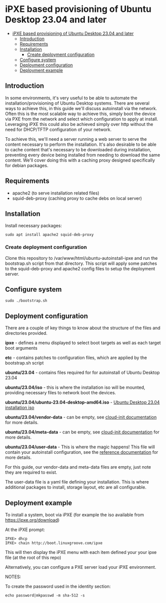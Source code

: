 # iPXE based provisioning of Ubuntu Desktop 23.04 and later


- [iPXE based provisioning of Ubuntu Desktop 23.04 and later](#ipxe-based-provisioning-of-ubuntu-desktop-2304-and-later)
  - [Introduction](#introduction)
  - [Requirements](#requirements)
  - [Installation](#installation)
    - [Create deployment configuration](#create-deployment-configuration)
  - [Configure system](#configure-system)
  - [Deployment configuration](#deployment-configuration)
  - [Deployment example](#deployment-example)

## Introduction

In some environments, it's very useful to be able to automate the installation/provisioning of Ubuntu Desktop systems.  There are several ways to achieve this, in this guide we'll discuss autoinstall via the network.  Often this is the most scalable way to achieve this, simply boot the device via PXE from the network and select which configuration to apply at install.  Leveraging iPXE this could also be achieved simply over http without the need for DHCP/TFTP configuration of your network.

To achieve this, we'll need a server running a web server to serve the content necessary to perform the installation.  It's also desirable to be able to cache content that's necessary to be downloaded during installation, preventing every device being installed from needing to download the same content.  We'll cover doing this with a caching proxy designed specifically for debian packages.

## Requirements

 * apache2 (to serve installation related files)
 * squid-deb-proxy (caching proxy to cache debs on local server)

## Installation

Install necessary packages:
```
sudo apt install apache2 squid-deb-proxy
```

### Create deployment configuration

Clone this repository to /var/www/html/ubuntu-autoinstall-ipxe and run the bootstrap.sh script from that directory.  This script will apply some patches to the squid-deb-proxy and apache2 config files to setup the deployment server.


## Configure system
```
sudo ./bootstrap.sh
```

## Deployment configuration

There are a couple of key things to know about the structure of the files and directories provided.

**ipxe** - defines a menu displayed to select boot targets as well as each target boot arguments

**etc** - contains patches to configuration files, which are applied by the bootstrap.sh script

**ubuntu/23.04** - contains files required for for autoinstall of Ubuntu Desktop 23.04

**ubuntu/23.04/iso** - this is where the installation iso will be mounted, providing necessary files to network boot the devices.

**ubuntu/23.04/ubuntu-23.04-desktop-amd64.iso** - [Ubuntu Desktop 23.04 installation iso](http://cdimage.ubuntu.com/daily-live/pending/lunar-desktop-amd64.iso)

**ubuntu/23.04/vendor-data** - can be empty, see [cloud-init documentation](https://cloudinit.readthedocs.io/en/latest/) for more details.

**ubuntu/23.04/meta-data** - can be empty, see [cloud-init documentation](https://cloudinit.readthedocs.io/en/latest/) for more details.

**ubuntu/23.04/user-data** - This is where the magic happens!  This file will contain your autoinstall configuration, see the [reference documentation](https://ubuntu.com/server/docs/install/autoinstall-reference) for more details.

For this guide, our vendor-data and meta-data files are empty, just note they are required to exist.

The user-data file is a yaml file defining your installation.  This is where additional packages to install, storage layout, etc are all configurable.


## Deployment example

To install a system, boot via iPXE (for example the iso available from https://ipxe.org/download)

At the iPXE prompt:
```
IPXE> dhcp
IPXE> chain http://boot.linuxgroove.com/ipxe
```

This will then display the iPXE menu with each item defined your your ipxe file (at the root of this repo)

Alternatively, you can configure a PXE server load your iPXE environment.

NOTES:

To create the password used in the identity section:

```
echo password|mkpasswd -m sha-512 -s
```
